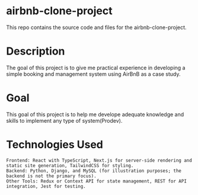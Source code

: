 # airbnb-clone-project
This repo contains the source code and files for the airbnb-clone-project.

# Description
The goal of this project is to give me practical experience in developing a simple booking and management system using AirBnB as a case study.

# Goal
This goal of this project is to help me develope adequate knowledge and skills to implement any type of system(Prodev).

# Technologies Used

    Frontend: React with TypeScript, Next.js for server-side rendering and static site generation, TailwindCSS for styling.
    Backend: Python, Django, and MySQL (for illustration purposes; the backend is not the primary focus).
    Other Tools: Redux or Context API for state management, REST for API integration, Jest for testing.
